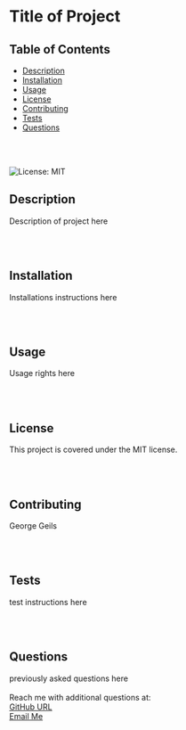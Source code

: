 # Title of Project

## Table of Contents
 - [Description](#description)
 - [Installation](#installation)
 - [Usage](#usage)
 - [License](#license)
 - [Contributing](#contributing)
 - [Tests](#tests)
 - [Questions](#questions)

 <br />
 <br />

 ![License: MIT](https://img.shields.io/badge/License-MIT-yellow.svg)

 ## Description
 Description of project here

 <br />
 <br />

 ## Installation
 Installations instructions here

 <br />
 <br />

 ## Usage
 Usage rights here

 <br />
 <br />

 ## License
 This project is covered under the MIT license.
 
 <br />
 <br />

 ## Contributing
 George Geils
 
 <br />
 <br />

 ## Tests
 test instructions here

<br />
<br />

 ## Questions
 previously asked questions here
 <br />
 <br />
 Reach me with additional questions at:
 <br />
 [GitHub URL](https://www.github.com/ggeils/)
 <br />
 [Email Me](mailto:email@company.com)
  